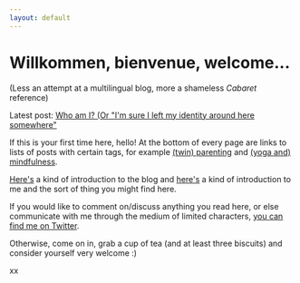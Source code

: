 ```yaml
---
layout: default
---
```


# Willkommen, bienvenue, welcome...

(Less an attempt at a multilingual blog, more a shameless *Cabaret* reference)

Latest post: [Who am I? (Or "I'm sure I left my identity around here somewhere"](https://openparenthesis.co.uk/2021/04/06/who-am-i/)

If this is your first time here, hello!  At the bottom of every page are links to lists of posts with certain tags, for example [(twin) parenting](https://openparenthesis.co.uk/tags/parenting/) and [(yoga and) mindfulness](https://openparenthesis.co.uk/tags/mindfulness/).

[Here's](https://openparenthesis.co.uk/2021/04/06/who-am-i/) a kind of introduction to the blog and [here's](https://openparenthesis.co.uk/2021/04/06/) a kind of introduction to me and the sort of thing you might find here.

If you would like to comment on/discuss anything you read here, or else communicate with me through the medium of limited characters, [you can find me on Twitter](https://twitter.com/OpnParenthesis).

Otherwise, come on in, grab a cup of tea (and at least three biscuits) and consider yourself very welcome :)

xx
